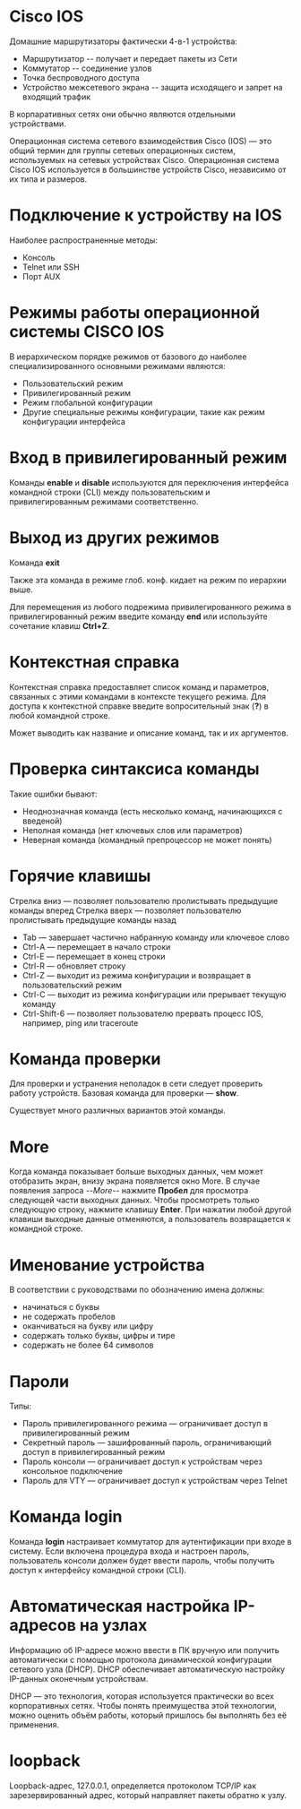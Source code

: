 Cisco IOS
=======================
Домашние маршрутизаторы фактически 4-в-1 устройства:
* Маршрутизатор -- получает и передает пакеты из Сети
* Коммутатор -- соединение узлов
* Точка беспроводного доступа
* Устройство межсетевого экрана -- защита исходящего и запрет на входящий трафик

В корпаративных сетях они обычно являются отдельными устройствами.

Операционная система сетевого взаимодействия Cisco (IOS) — это общий термин для группы сетевых операционных систем, используемых на сетевых устройствах Cisco. Операционная система Cisco IOS используется в большинстве устройств Cisco, независимо от их типа и размеров.


Подключение к устройству на IOS
===============================
Наиболее распространенные методы:
* Консоль
* Telnet или SSH
* Порт AUX


Режимы работы операционной системы CISCO IOS
============================================
В иерархическом порядке режимов от базового до наиболее специализированного основными режимами являются:

* Пользовательский режим
* Привилегированный режим
* Режим глобальной конфигурации
* Другие специальные режимы конфигурации, такие как режим конфигурации интерфейса


Вход в привилегированный режим
==============================
Команды **enable** и **disable** используются для переключения интерфейса командной строки (CLI) между пользовательским и привилегированным режимами соответственно.


Выход из других режимов
=======================
Команда **exit**

Также эта команда в режиме глоб. конф. кидает на режим по иерархии выше.

Для перемещения из любого подрежима привилегированного режима в привилегированный режим введите команду **end** или используйте сочетание клавиш **Ctrl+Z**.


Контекстная справка
===================
Контекстная справка предоставляет список команд и параметров, связанных с этими командами в контексте текущего режима. Для доступа к контекстной справке введите вопросительный знак (**?**) в любой командной строке.

Может выводить как название и описание команд, так и их аргументов.


Проверка синтаксиса команды
===========================
Такие ошибки бывают:
* Неоднозначная команда (есть несколько команд, начинающихся с введеной)
* Неполная команда (нет ключевых слов или параметров)
* Неверная команда (командный препроцессор не может понять)


Горячие клавишы
===============
Стрелка вниз — позволяет пользователю пролистывать предыдущие команды вперед
Стрелка вверх — позволяет пользователю пролистывать предыдущие команды назад
* Tab — завершает частично набранную команду или ключевое слово
* Ctrl-А — перемещает в начало строки
* Ctrl-Е — перемещает в конец строки
* Ctrl-R — обновляет строку
* Ctrl-Z — выходит из режима конфигурации и возвращает в пользовательский режим
* Ctrl-C — выходит из режима конфигурации или прерывает текущую команду
* Ctrl-Shift-6 — позволяет пользователю прервать процесс IOS, например, ping или traceroute


Команда проверки
================
Для проверки и устранения неполадок в сети следует проверить работу устройств. Базовая команда для проверки — **show**.

Существует много различных вариантов этой команды.


More
====
Когда команда показывает больше выходных данных, чем может отобразить экран, внизу экрана появляется окно More. В случае появления запроса *--More--* нажмите **Пробел** для просмотра следующей части выходных данных. Чтобы просмотреть только следующую строку, нажмите клавишу **Enter**. При нажатии любой другой клавиши выходные данные отменяются, а пользователь возвращается к командной строке.


Именование устройства
=====================
В соответствии с руководствами по обозначению имена должны:

* начинаться с буквы
* не содержать пробелов
* оканчиваться на букву или цифру
* содержать только буквы, цифры и тире
* содержать не более 64 символов


Пароли
======
Типы:

* Пароль привилегированного режима — ограничивает доступ в привилегированный режим
* Секретный пароль — зашифрованный пароль, ограничивающий доступ в привилегированный режим
* Пароль консоли — ограничивает доступ к устройствам через консольное подключение
* Пароль для VTY — ограничивает доступ к устройствам через Telnet


Команда **login**
=================
Команда **login** настраивает коммутатор для аутентификации при входе в систему. Если включена процедура входа и настроен пароль, пользователь консоли должен будет ввести пароль, чтобы получить доступ к интерфейсу командной строки (CLI).


Автоматическая настройка IP-адресов на узлах
============================================
Информацию об IP-адресе можно ввести в ПК вручную или получить автоматически с помощью протокола динамической конфигурации сетевого узла (DHCP). DHCP обеспечивает автоматическую настройку IP-данных оконечным устройствам.

DHCP — это технология, которая используется практически во всех корпоративных сетях. Чтобы понять преимущества этой технологии, можно оценить объём работы, который пришлось бы выполнять без её применения.


loopback
========
Loopback-адрес, 127.0.0.1, определяется протоколом TCP/IP как зарезервированный адрес, который направляет пакеты обратно к узлу.